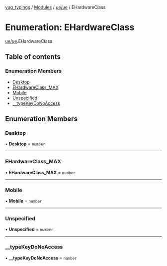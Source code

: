 [yug_typings](../README.md) / [Modules](../modules.md) / [ue/ue](../modules/ue_ue.md) / EHardwareClass

# Enumeration: EHardwareClass

[ue/ue](../modules/ue_ue.md).EHardwareClass

## Table of contents

### Enumeration Members

- [Desktop](ue_ue.EHardwareClass.md#desktop)
- [EHardwareClass\_MAX](ue_ue.EHardwareClass.md#ehardwareclass_max)
- [Mobile](ue_ue.EHardwareClass.md#mobile)
- [Unspecified](ue_ue.EHardwareClass.md#unspecified)
- [\_\_typeKeyDoNoAccess](ue_ue.EHardwareClass.md#__typekeydonoaccess)

## Enumeration Members

### Desktop

• **Desktop** = `number`

___

### EHardwareClass\_MAX

• **EHardwareClass\_MAX** = `number`

___

### Mobile

• **Mobile** = `number`

___

### Unspecified

• **Unspecified** = `number`

___

### \_\_typeKeyDoNoAccess

• **\_\_typeKeyDoNoAccess** = `number`
